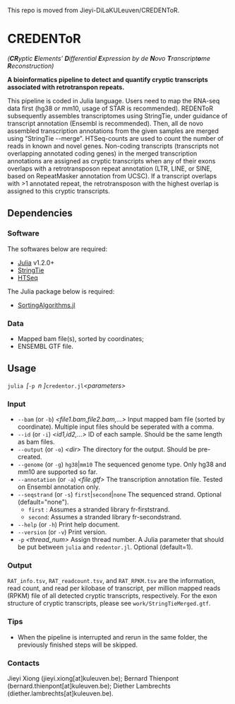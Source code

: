 This repo is moved from Jieyi-DiLaKULeuven/CREDENToR.
# CREDENToR 
_(**CR**yptic **E**lements’ **D**ifferential **E**xpression by de **N**ovo **T**ranscript**o**me **R**econstruction)_

**A bioinformatics pipeline to detect and quantify cryptic transcripts associated with retrotranspon repeats.**

This pipeline is coded in Julia language. Users need to map the RNA-seq data first (hg38 or mm10, usage of STAR is recommended). REDENToR subsequently assembles transcriptomes using StringTie, under guidance of transcript annotation (Ensembl is recommended). Then, all de novo assembled transcription annotations from the given samples are merged using “StringTie --merge”. HTSeq-counts are used to count the number of reads in known and novel genes. Non-coding transcripts (transcripts not overlapping annotated coding genes) in the merged transcription annotations are assigned as cryptic transcripts when any of their exons overlaps with a retrotransposon repeat annotation (LTR, LINE, or SINE, based on RepeatMasker annotation from UCSC). If a transcript overlaps with >1 annotated repeat, the retrotransposon with the highest overlap is assigned to this cryptic transcripts.

## Dependencies
### Software
The softwares below are required:
- [Julia](https://julialang.org/) v1.2.0+
- [StringTie](https://ccb.jhu.edu/software/stringtie/)
- [HTSeq](https://htseq.readthedocs.io/en/release_0.11.1/)

The Julia package below is required:
- [SortingAlgorithms.jl](https://github.com/JuliaCollections/SortingAlgorithms.jl)

### Data
- Mapped bam file(s), sorted by coordinates;
- ENSEMBL GTF file.

## Usage
`julia `_\[_`-p `_n \]_` credentor.jl `_\<parameters\>_

### Input
- `--bam` (or `-b`) _\<file1.bam,file2.bam,...\>_ Input mapped bam file (sorted by coordinate). Multiple input files should be seperated with a comma.
- `--id`  (or `-i`) _\<id1,id2,...\>_ ID of each sample. Should be the same length as bam files.
- `--output` (or `-o`) _\<dir\>_ The directory for the output. Should be pre-created.
- `--genome` (or `-g`) `hg38`|`mm10` The sequenced genome type. Only hg38 and mm10 are supported so far.
- `--annotation` (or `-a`) _\<file.gtf\>_ The transcription annotation file. Tested on Ensembl annotation only.
- `--seqstrand` (or `-s`) `first`|`second`|`none`  The sequenced strand. Optional (default="none").
  - `first` : Assumes a stranded library fr-firststrand.
  - `second`: Assumes a stranded library fr-secondstrand.
- `--help` (or `-h`) Print help document.
- `--version` (or `-v`) Print version.
- `-p` _\<thread_num\>_ Assign thread number. A Julia parameter that should be put between `julia` and `redentor.jl`. Optional (default=1).

### Output
`RAT_info.tsv`, `RAT_readcount.tsv`, and `RAT_RPKM.tsv` are the information, read count, and read per kilobase of transcript, per million mapped reads (RPKM) file of all detected cryptic transcripts, respectively. For the exon structure of cryptic transcripts, please see `work/StringTieMerged.gtf`.

### Tips
- When the pipeline is interrupted and rerun in the same folder, the previously finished steps will be skipped.

### Contacts
Jieyi Xiong (jieyi.xiong[at]kuleuven.be); Bernard Thienpont (bernard.thienpont[at]kuleuven.be); Diether Lambrechts (diether.lambrechts[at]kuleuven.be).
